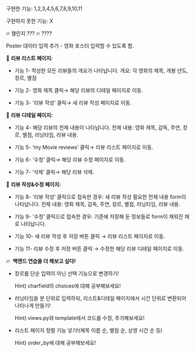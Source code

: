 구현한 기능: 1,2,3,4,5,6,7,8,9,10,11

구현하지 못한 기능: X

🔥 챌린지 ??? 🔥
????


Poster 데이터 입력 추가 - 영화 포스터 입력할 수 있도록 함.

📝 **리뷰 리스트 페이지:**

- 기능 1- 작성한 모든 리뷰들의 개요가 나타납니다.
    개요: 각 영화의 제목, 개봉 년도, 장르, 별점
    
- 기능 2- 영화 제목 클릭→ 해당 리뷰의 디테일 페이지로 이동.
    
- 기능 3- ‘리뷰 작성’ 클릭→ 새 리뷰 작성 페이지로 이동.
    

📝 **리뷰 디테일 페이지:** 

- 기능 4- 해당 리뷰의 전체 내용이 나타납니다.
    전체 내용: 영화 제목, 감독, 주연, 장르, 별점, 러닝타임, 리뷰 내용. 
    
- 기능 5- ‘my Movie reviews’ 클릭→  리뷰 리스트 페이지로 이동.
    
- 기능 6- ‘수정’ 클릭→ 해당 리뷰 수정 페이지로 이동.
    
- 기능 7- ‘삭제’ 클릭→ 해당 리뷰 삭제. 
    

📝 **리뷰 작성&수정 페이지:**

- 기능 8- ‘리뷰 작성’ 클릭으로 접속한 경우: 새 리뷰 작성 필요한 전체 내용 form이 나타납니다.
    전체 내용: 영화 제목, 감독, 주연, 장르, 별점, 러닝타임, 리뷰 내용. 
    
- 기능 9- ‘수정’ 클릭으로 접속한 경우: 기존에 저장해 둔 정보들로 form이 채워진 채로 나타납니다.
    
- 기능 10- 새 리뷰 작성 후 저장 버튼 클릭 → 리뷰 리스트 페이지로 이동.
    
- 기능 11- 리뷰 수정 후 저장 버튼 클릭 → 수정한 해당 리뷰 디테일 페이지로 이동.

🔥  **백엔드 연습을 더 해보고 싶다!**

- 장르를 단순 입력이 아닌 선택 기능으로 변경하기!
    
    Hint) charfield의 choices에 대해 공부해보세요!
    
- 러닝타임을 분 단위로 입력하되, 리스트&디테일 페이지에서 시간 단위로 변환되어 나타나게 만들기!
    
    Hint) views.py와 template에서 코드를 수정, 추가해보세요!
    
- 리스트 페이지 정렬 기능 넣기!(제목 이름 순, 별점 순, 상영 시간 순 등)
    
    Hint) order_by에 대해 공부해보세요!